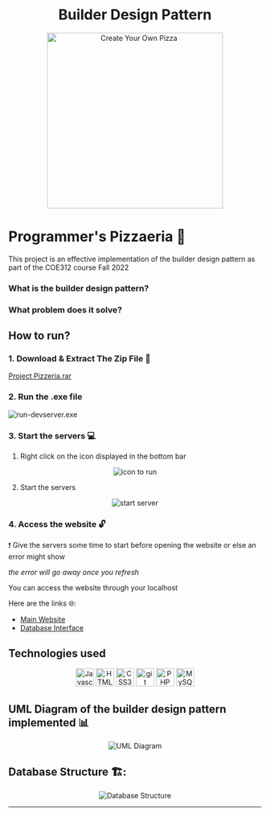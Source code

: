 <h1 align="middle" font-weight="bold" > Builder Design Pattern </h1>

<p align="center">
  <img src="https://github.com/CharbelElBateh/builder-design-pattern/blob/main/create-pizza.png" width="350" title="Create Your Own Pizza">
</p>

# Programmer's Pizzaeria 🍕

This project is an effective implementation of the builder design pattern as part of the COE312 course Fall 2022

### What is the builder design pattern?


### What problem does it solve?




## How to run?

### 1. Download & Extract The Zip File 📁

[Project Pizzeria.rar](https://github.com/CharbelElBateh/builder-design-pattern/blob/main/Project%20Pizzeria.rar)

### 2. Run the .exe file

![run-devserver.exe](https://github.com/CharbelElBateh/builder-design-pattern/blob/main/executable-version.png)

### 3. Start the servers 💻

1. Right click on the icon displayed in the bottom bar

  <p align="center">
    <img src="https://github.com/CharbelElBateh/builder-design-pattern/blob/main/icon-to-run.png" title="icon to run">
  </p>
  
2. Start the servers

  <p align="center">
    <img src="https://github.com/CharbelElBateh/builder-design-pattern/blob/main/run-server.png" title="start server">
  </p>
  
### 4. Access the website 🔓

❗ Give the servers some time to start before opening the website or else an error might show

_the error will go away once you refresh_

You can access the website through your localhost

Here are the links 🌐:

- [Main Website](http://127.0.0.1/Programmers_pizzaria/index.php)
- [Database Interface](http://127.0.0.1/eds-modules/phpmyadmin470x221030121411)



## Technologies used

<p align="middle">
  <a href="https://developer.mozilla.org/en-US/docs/Web/JavaScript" target="_blank" rel="noreferrer"><img src="https://raw.githubusercontent.com/danielcranney/readme-generator/main/public/icons/skills/javascript-colored.svg" width="36" height="36" alt="Javascript" /></a>
<a href="https://developer.mozilla.org/en-US/docs/Glossary/HTML5" target="_blank" rel="noreferrer"><img src="https://raw.githubusercontent.com/danielcranney/readme-generator/main/public/icons/skills/html5-colored.svg" width="36" height="36" alt="HTML5" /></a>
<a href="https://www.w3.org/TR/CSS/#css" target="_blank" rel="noreferrer"><img src="https://raw.githubusercontent.com/danielcranney/readme-generator/main/public/icons/skills/css3-colored.svg" width="36" height="36" alt="CSS3" /></a>
  <a href="https://git-scm.com/" rel="Git"><img class="ml-4 w-8 h-8 sm:w-10 sm:h-10" src="https://www.vectorlogo.zone/logos/git-scm/git-scm-icon.svg" alt="git" width="36" height="36"></a>
  <a href="https://developer.mozilla.org/en-US/docs/Glossary/PHP" target="_blank" rel="noreferrer"><img src="https://raw.githubusercontent.com/danielcranney/readme-generator/main/public/icons/skills/php-colored.svg" width="36" height="36" alt="PHP" /></a>
  <a href="https://developer.mozilla.org/en-US/docs/Glossary/MYSQL" target="_blank" rel="noreferrer"><img src="https://raw.githubusercontent.com/danielcranney/readme-generator/main/public/icons/skills/mysql-colored.svg" width="36" height="36" alt="MySQL" /></a>



## UML Diagram of the builder design pattern implemented 📊

<p align="center">
  <img src="https://github.com/CharbelElBateh/builder-design-pattern/blob/main/uml-diagram.png" title="UML Diagram">
</p>

## Database Structure 🏗️:

<p align="center">
  <img src="https://github.com/CharbelElBateh/builder-design-pattern/blob/main/database-structure.png" title="Database Structure">
</p>

------------------------------------------------------------
